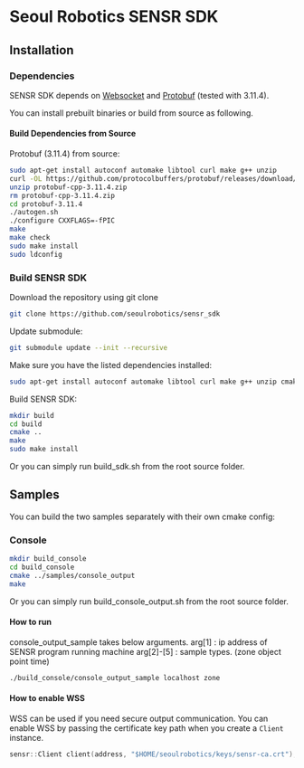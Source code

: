 # Seoul Robotics SENSR SDK

## Installation

### Dependencies

SENSR SDK depends on [Websocket](https://tools.ietf.org/html/rfc6455) and [Protobuf](https://developers.google.com/protocol-buffers/) (tested with 3.11.4).

You can install prebuilt binaries or build from source as following.

#### Build Dependencies from Source

Protobuf (3.11.4) from source:

```bash
sudo apt-get install autoconf automake libtool curl make g++ unzip
curl -OL https://github.com/protocolbuffers/protobuf/releases/download/v3.11.4/protobuf-cpp-3.11.4.zip
unzip protobuf-cpp-3.11.4.zip
rm protobuf-cpp-3.11.4.zip
cd protobuf-3.11.4
./autogen.sh
./configure CXXFLAGS=-fPIC
make
make check
sudo make install
sudo ldconfig
```

### Build SENSR SDK

Download the repository using git clone

```bash
git clone https://github.com/seoulrobotics/sensr_sdk 
```

Update submodule:

```bash
git submodule update --init --recursive
```

Make sure you have the listed dependencies installed:

```bash
sudo apt-get install autoconf automake libtool curl make g++ unzip cmake libssl-dev libz-dev
```

Build SENSR SDK:

```bash
mkdir build
cd build
cmake ..
make
sudo make install
```

Or you can simply run build_sdk.sh from the root source folder.

## Samples

You can build the two samples separately with their own cmake config:

### Console

```bash
mkdir build_console
cd build_console
cmake ../samples/console_output
make
```

Or you can simply run build_console_output.sh from the root source folder.

#### How to run

console_output_sample takes below arguments.
arg[1]     : ip address of SENSR program running machine
arg[2]-[5] : sample types. (zone object point time)

```bash
./build_console/console_output_sample localhost zone
```

#### How to enable WSS

WSS can be used if you need secure output communication.
You can enable WSS by passing the certificate key path when you create a `Client` instance.

```cpp
sensr::Client client(address, "$HOME/seoulrobotics/keys/sensr-ca.crt");
```
